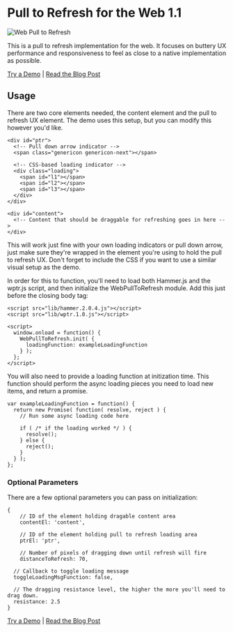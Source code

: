 Pull to Refresh for the Web 1.1
===============================

![Web Pull to Refresh](https://apeatling.com/wp-content/uploads/2019/03/ptr-header1-1568x627.png)

This is a pull to refresh implementation for the web. It focuses on buttery UX performance and responsiveness to feel as close to a native implementation as possible.

[Try a Demo](https://apeatling.github.io/web-pull-to-refresh/) | [Read the Blog Post](https://apeatling.com/articles/javascript-pull-to-refresh-web/)

## Usage

There are two core elements needed, the content element and the pull to refresh UX element. The demo uses this setup, but you can modify this however you'd like.

```
<div id="ptr">
  <!-- Pull down arrow indicator -->
  <span class="genericon genericon-next"></span>

  <!-- CSS-based loading indicator -->
  <div class="loading">
    <span id="l1"></span>
    <span id="l2"></span>
    <span id="l3"></span>
  </div>
</div>

<div id="content">
  <!-- Content that should be draggable for refreshing goes in here -->
</div>
```

This will work just fine with your own loading indicators or pull down arrow, just make sure they're wrapped in the element you're using to hold the pull to refresh UX. Don't forget to include the CSS if you want to use a similar visual setup as the demo.

In order for this to function, you'll need to load both Hammer.js and the wptr.js script, and then initialize the WebPullToRefresh module. Add this just before the closing body tag:

```
<script src="lib/hammer.2.0.4.js"></script>
<script src="lib/wptr.1.0.js"></script>

<script>
  window.onload = function() {
    WebPullToRefresh.init( {
      loadingFunction: exampleLoadingFunction
    } );
  };
</script>
```

You will also need to provide a loading function at initization time. This function should perform the async loading pieces you need to load new items, and return a promise.

```
var exampleLoadingFunction = function() {
  return new Promise( function( resolve, reject ) {
    // Run some async loading code here

    if ( /* if the loading worked */ ) {
      resolve();
    } else {
      reject();
    }
  } );
};
```

### Optional Parameters

There are a few optional parameters you can pass on initialization:

```
{
	// ID of the element holding dragable content area
	contentEl: 'content', 

	// ID of the element holding pull to refresh loading area
	ptrEl: 'ptr', 

	// Number of pixels of dragging down until refresh will fire
	distanceToRefresh: 70, 

  // Callback to toggle loading message
  toggleLoadingMsgFunction: false,

  // The dragging resistance level, the higher the more you'll need to drag down.
  resistance: 2.5
}
```

[Try a Demo](https://apeatling.github.io/web-pull-to-refresh/) | [Read the Blog Post](https://apeatling.com/articles/javascript-pull-to-refresh-web/)
